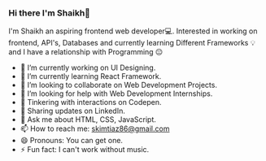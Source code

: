 ### Hi there I'm Shaikh👋

I'm Shaikh an aspiring frontend web developer💻. Interested in working on frontend, API's, Databases and currently learning Different Frameworks 💡 and I have a relationship with Programming 😐

<!--
**SKIMTIAZ/SKIMTIAZ** is a ✨ _special_ ✨ repository because its `README.md` (this file) appears on your GitHub profile.

Here are some ideas to get you started:
-->

- 🔭 I’m currently working on UI Designing.
- 🌱 I’m currently learning React Framework.
- 👯 I’m looking to collaborate on Web Development Projects.
- 🤔 I’m looking for help with Web Development Internships.
- 🏓 Tinkering with interactions on Codepen. 
- 💼 Sharing updates on LinkedIn. 
- 💬 Ask me about HTML, CSS, JavaScript.
- 📫 How to reach me: skimtiaz86@gmail.com
- 😄 Pronouns: You can get one.
- ⚡ Fun fact: I can't work without music.





